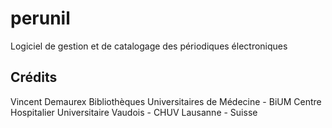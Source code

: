 perunil
=======

Logiciel de gestion et de catalogage des périodiques électroniques

Crédits
-------
  Vincent Demaurex
  Bibliothèques Universitaires de Médecine - BiUM
  Centre Hospitalier Universitaire Vaudois - CHUV
  Lausanne - Suisse
